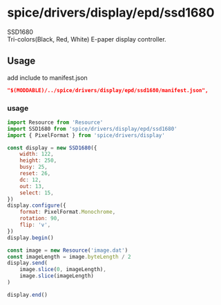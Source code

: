 spice/drivers/display/epd/ssd1680
================
SSD1680  
Tri-colors(Black, Red, White) E-paper display controller.

Usage
----------------
add include to manifest.json

```json
"$(MODDABLE)/../spice/drivers/display/epd/ssd1680/manifest.json",
```

### usage
```javascript
import Resource from 'Resource'
import SSD1680 from 'spice/drivers/display/epd/ssd1680'
import { PixelFormat } from 'spice/drivers/display'

const display = new SSD1680({
	width: 122,
	height: 250,
	busy: 25,
	reset: 26,
	dc: 12,
	out: 13,
	select: 15,
})
display.configure({
	format: PixelFormat.Monochrome,
	rotation: 90,
	flip: 'v',
})
display.begin()

const image = new Resource('image.dat')
const imageLength = image.byteLength / 2
display.send(
	image.slice(0, imageLength),
	image.slice(imageLength)
)

display.end()
```
